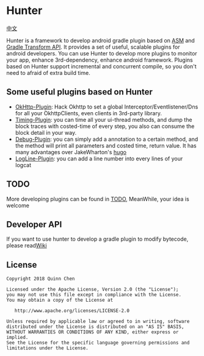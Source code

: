 # Hunter

[中文](https://github.com/Leaking/Hunter/blob/master/README_ch.md)

Hunter is a framework to develop android gradle plugin based on 
[ASM](https://asm.ow2.io/) and [Gradle Transform API](http://tools.android.com/tech-docs/new-build-system/transform-api).
It provides a set of useful, scalable plugins for android developers. You can use Hunter to develop more plugins
to monitor your app, enhance 3rd-dependency, enhance android framework. Plugins based on Hunter support incremental and concurrent compile, so you don't need to
afraid of extra build time.

## Some useful plugins based on Hunter

 + [OkHttp-Plugin](https://github.com/Leaking/Hunter/blob/master/README_hunter_okhttp.md): Hack Okhttp to set a global Interceptor/Eventlistener/Dns
 for all your OkhttpClients, even clients in 3rd-party library.
 + [Timing-Plugin](https://github.com/Leaking/Hunter/blob/master/README_hunter_timing.md): you can time all your ui-thread methods, and dump the block traces with costed-time of every step, you also can consume the block detail in your way.
 + [Debug-Plugin](https://github.com/Leaking/Hunter/blob/master/README_hunter_debug.md): you can simply add a annotation to a certain method, and the method will print all parameters and costed time, return value. It has many advantages over JakeWharton's [hugo](https://github.com/JakeWharton/hugo)
 + [LogLine-Plugin](https://github.com/Leaking/Hunter/blob/master/README_hunter_logline.md): you can add a line number into every lines of your logcat


## TODO

More developing plugins can be found in [TODO](https://github.com/Leaking/Hunter/blob/master/TODO.md), MeanWhile, your idea is welcome


## Developer API
    
If you want to use hunter to develop a gradle plugin to modify bytecode, please read[Wiki](https://github.com/Leaking/Hunter/wiki/Developer-API)
   

## License


    Copyright 2018 Quinn Chen

    Licensed under the Apache License, Version 2.0 (the "License");
    you may not use this file except in compliance with the License.
    You may obtain a copy of the License at

       http://www.apache.org/licenses/LICENSE-2.0

    Unless required by applicable law or agreed to in writing, software
    distributed under the License is distributed on an "AS IS" BASIS,
    WITHOUT WARRANTIES OR CONDITIONS OF ANY KIND, either express or implied.
    See the License for the specific language governing permissions and
    limitations under the License.